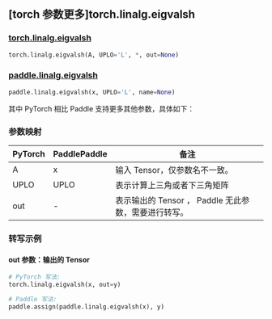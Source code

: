 ## [torch 参数更多]torch.linalg.eigvalsh

### [torch.linalg.eigvalsh](https://pytorch.org/docs/stable/generated/torch.linalg.eigvalsh.html#torch.linalg.eigvalsh)

```python
torch.linalg.eigvalsh(A, UPLO='L', *, out=None)
```

### [paddle.linalg.eigvalsh](https://www.paddlepaddle.org.cn/documentation/docs/zh/api/paddle/linalg/eigvalsh_cn.html)

```python
paddle.linalg.eigvalsh(x, UPLO='L', name=None)
```

其中 PyTorch 相比 Paddle 支持更多其他参数，具体如下：

### 参数映射

| PyTorch | PaddlePaddle | 备注 |
| ------- | ------------ | ---------------------------------------------------- |
| A       | x            | 输入 Tensor，仅参数名不一致。                        |
| UPLO    | UPLO         | 表示计算上三角或者下三角矩阵                         |
| out     | -            | 表示输出的 Tensor ， Paddle 无此参数，需要进行转写。 |

### 转写示例

#### out 参数：输出的 Tensor

```python
# PyTorch 写法:
torch.linalg.eigvalsh(x, out=y)

# Paddle 写法:
paddle.assign(paddle.linalg.eigvalsh(x), y)
```
